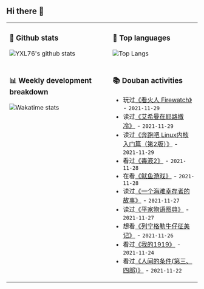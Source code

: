 ## Hi there 👋

<table>
<tr>
<td valign="top" width="54%">

### 🔭 Github stats

![YXL76's github stats](https://github-readme-stats.yxl76.vercel.app/api?username=YXL76&count_private=true&show_icons=true&include_all_commits=true&theme=prussian&line_height=28&disable_animations=true)

</td>

<td valign="top" width="46%">

### 🌱 Top languages

![Top Langs](https://github-readme-stats.yxl76.vercel.app/api/top-langs/?username=YXL76&layout=compact&theme=prussian&langs_count=8&hide=HTML,CSS,SCSS)

</td>
</tr>
<tr>
<td valign="top" width="54%">

### 📊 Weekly development breakdown

![Wakatime stats](https://github-readme-stats.yxl76.vercel.app/api/wakatime?username=YXL76&layout=compact&theme=prussian)


</td>
<td valign="top" width="46%">

### 📚 Douban activities

- 玩过[《看火人 Firewatch》](http://www.douban.com/game/26308123/) - `2021-11-29`
- 读过[《艾希曼在耶路撒冷》](https://book.douban.com/subject/26834183/) - `2021-11-29`
- 读过[《奔跑吧 Linux内核 入门篇（第2版）》](https://book.douban.com/subject/35380307/) - `2021-11-29`
- 看过[《毒液2》](http://movie.douban.com/subject/30382416/) - `2021-11-28`
- 在看[《鱿鱼游戏》](http://movie.douban.com/subject/34812928/) - `2021-11-28`
- 读过[《一个海难幸存者的故事》](https://book.douban.com/subject/27031869/) - `2021-11-27`
- 读过[《平家物语图典》](https://book.douban.com/subject/25919301/) - `2021-11-27`
- 想看[《列宁格勒牛仔征美记》](http://movie.douban.com/subject/1316560/) - `2021-11-26`
- 看过[《我的1919》](http://movie.douban.com/subject/1316511/) - `2021-11-24`
- 看过[《人间的条件(第三、四部)》](http://movie.douban.com/subject/1441038/) - `2021-11-22`

</td>
</tr>
</table>

<!--
**YXL76/YXL76** is a ✨ _special_ ✨ repository because its `README.md` (this file) appears on your GitHub profile.

Here are some ideas to get you started:

- 🔭 I’m currently working on ...
- 🌱 I’m currently learning ...
- 👯 I’m looking to collaborate on ...
- 🤔 I’m looking for help with ...
- 💬 Ask me about ...
- 📫 How to reach me: ...
- 😄 Pronouns: ...
- ⚡ Fun fact: ...
-->

